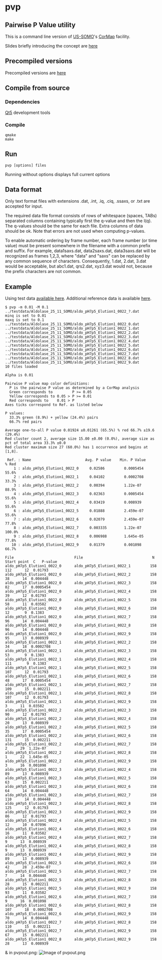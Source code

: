 # pvp
## Pairwise P Value utility

This is a command line version of [US-SOMO](http://somo.uthscsa.edu)'s [CorMap](http://somo.uthscsa.edu/manual/cormap.html) facility.

Slides briefly introducing the concept are [here](https://github.com/ehb54/pvp/wiki)

## Precompiled versions

Precompiled versions are [here](https://github.com/ehb54/pvp/tree/master/precompiled)

## Compile from source
### Dependencies

[Qt5](https://www.qt.io/) development tools

### Compile

```
qmake
make
```
## Run

```
pvp [options] files
```

Running without options displays full current options

## Data format

Only text format files with extensions .dat, .int, .iq, .ciq, .ssaxs, or .txt are accepted for input.

The required data file format consists of rows of whitespace (spaces, TABs) separated columns containing typically first the q-value and then the I(q).  The q-values should be the same for each file. Extra columns of data should be ok.  Note that errors are not used when computing p-values.

To enable automatic ordering by frame number, each frame number (or time value) must be present somewhere in the filename with a common prefix and suffix. For example, data1saxs.dat, data2saxs.dat, data3saxs.dat will be recognized as frames 1,2,3, where "data" and "saxs" can be replaced by any common sequence of characters. Consequently, 1.dat, 2.dat, 3.dat would be acceptable, but abc1.dat, qrs2.dat, xyz3.dat would not, because the prefix characters are not common. 

## Example

Using test data [available here](example-data). Additional reference data is available [here](http://somo.uthscsa.edu/sampledata.php).

```
$ pvp -m 0.01 -M 0.1 ../testdata/Aldolase_25_11_SOMO/aldo_pH7p5_Elution1_0022_?.dat
minq is set to 0.01
maxq is set to 0.1
../testdata/Aldolase_25_11_SOMO/aldo_pH7p5_Elution1_0022_0.dat
../testdata/Aldolase_25_11_SOMO/aldo_pH7p5_Elution1_0022_1.dat
../testdata/Aldolase_25_11_SOMO/aldo_pH7p5_Elution1_0022_2.dat
../testdata/Aldolase_25_11_SOMO/aldo_pH7p5_Elution1_0022_3.dat
../testdata/Aldolase_25_11_SOMO/aldo_pH7p5_Elution1_0022_4.dat
../testdata/Aldolase_25_11_SOMO/aldo_pH7p5_Elution1_0022_5.dat
../testdata/Aldolase_25_11_SOMO/aldo_pH7p5_Elution1_0022_6.dat
../testdata/Aldolase_25_11_SOMO/aldo_pH7p5_Elution1_0022_7.dat
../testdata/Aldolase_25_11_SOMO/aldo_pH7p5_Elution1_0022_8.dat
../testdata/Aldolase_25_11_SOMO/aldo_pH7p5_Elution1_0022_9.dat
10 files loaded

Alpha is 0.01

Pairwise P value map color definitions:
  P is the pairwise P value as determined by a CorMap analysis
  Green corresponds to         P >= 0.05
  Yellow corresponds to 0.05 > P >= 0.01
  Red corresponds to    0.01 > P
Axes ticks correspond to Ref. as listed below

P values:
  33.3% green (8.9%) + yellow (24.4%) pairs
  66.7% red pairs

Average one-to-all P value 0.01924 ±0.01261 (65.5%) % red 66.7% ±19.6 (29.4%)
Red cluster count 2, average size 15.00 ±0.00 (0.0%), average size as pct of total area 33.3% ±0.0
Red cluster maximum size 27 (60.0%) has 1 occurrence and begins at [1,8].

 Ref. : Name                         Avg. P value    Min. P Value      % Red
    1 : aldo_pH7p5_Elution1_0022_0     0.02586         0.0005454        55.6%
    2 : aldo_pH7p5_Elution1_0022_1     0.04102         0.0002708        33.3%
    3 : aldo_pH7p5_Elution1_0022_2     0.00394         1.22e-07         88.9%
    4 : aldo_pH7p5_Elution1_0022_3     0.02363         0.0005454        55.6%
    5 : aldo_pH7p5_Elution1_0022_4     0.03419         0.008939         55.6%
    6 : aldo_pH7p5_Elution1_0022_5     0.01888         2.459e-07        55.6%
    7 : aldo_pH7p5_Elution1_0022_6     0.02079         2.459e-07        77.8%
    8 : aldo_pH7p5_Elution1_0022_7     0.003335        1.22e-07        100.0%
    9 : aldo_pH7p5_Elution1_0022_8     0.006988        1.645e-05        77.8%
   10 : aldo_pH7p5_Elution1_0022_9     0.01379         0.001098         66.7%

File                            File                                N  Start point  C   P-value
aldo_pH7p5_Elution1_0022_0      aldo_pH7p5_Elution1_0022_1         158     112      12  0.01793
aldo_pH7p5_Elution1_0022_0      aldo_pH7p5_Elution1_0022_2         158      38      14  0.004448
aldo_pH7p5_Elution1_0022_0      aldo_pH7p5_Elution1_0022_3         158      82      17  0.0005454
aldo_pH7p5_Elution1_0022_0      aldo_pH7p5_Elution1_0022_4         158      39      12  0.01793
aldo_pH7p5_Elution1_0022_0      aldo_pH7p5_Elution1_0022_5         158      58      11  0.03582
aldo_pH7p5_Elution1_0022_0      aldo_pH7p5_Elution1_0022_6         158      12       9  0.1383
aldo_pH7p5_Elution1_0022_0      aldo_pH7p5_Elution1_0022_7         158      96      14  0.004448
aldo_pH7p5_Elution1_0022_0      aldo_pH7p5_Elution1_0022_8         158      96      14  0.004448
aldo_pH7p5_Elution1_0022_0      aldo_pH7p5_Elution1_0022_9         158      95      13  0.008939
aldo_pH7p5_Elution1_0022_1      aldo_pH7p5_Elution1_0022_2         158      34      18  0.0002708
aldo_pH7p5_Elution1_0022_1      aldo_pH7p5_Elution1_0022_3         158      53       9  0.1383
aldo_pH7p5_Elution1_0022_1      aldo_pH7p5_Elution1_0022_4         158     111       9  0.1383
aldo_pH7p5_Elution1_0022_1      aldo_pH7p5_Elution1_0022_5         158     107      12  0.01793
aldo_pH7p5_Elution1_0022_1      aldo_pH7p5_Elution1_0022_6         158      48      17  0.0005454
aldo_pH7p5_Elution1_0022_1      aldo_pH7p5_Elution1_0022_7         158     109      15  0.002211
aldo_pH7p5_Elution1_0022_1      aldo_pH7p5_Elution1_0022_8         158     107      12  0.01793
aldo_pH7p5_Elution1_0022_1      aldo_pH7p5_Elution1_0022_9         158       3      11  0.03582
aldo_pH7p5_Elution1_0022_2      aldo_pH7p5_Elution1_0022_3         158      90      12  0.01793
aldo_pH7p5_Elution1_0022_2      aldo_pH7p5_Elution1_0022_4         158      20      13  0.008939
aldo_pH7p5_Elution1_0022_2      aldo_pH7p5_Elution1_0022_5         158      35      17  0.0005454
aldo_pH7p5_Elution1_0022_2      aldo_pH7p5_Elution1_0022_6         158     131      15  0.002211
aldo_pH7p5_Elution1_0022_2      aldo_pH7p5_Elution1_0022_7         158       2      29  1.22e-07
aldo_pH7p5_Elution1_0022_2      aldo_pH7p5_Elution1_0022_8         158       1      22  1.645e-05
aldo_pH7p5_Elution1_0022_2      aldo_pH7p5_Elution1_0022_9         158       3      16  0.001098
aldo_pH7p5_Elution1_0022_3      aldo_pH7p5_Elution1_0022_4         158      89      13  0.008939
aldo_pH7p5_Elution1_0022_3      aldo_pH7p5_Elution1_0022_5         158      63      15  0.002211
aldo_pH7p5_Elution1_0022_3      aldo_pH7p5_Elution1_0022_6         158      64      14  0.004448
aldo_pH7p5_Elution1_0022_3      aldo_pH7p5_Elution1_0022_7         158     110      14  0.004448
aldo_pH7p5_Elution1_0022_3      aldo_pH7p5_Elution1_0022_8         158     125      12  0.01793
aldo_pH7p5_Elution1_0022_3      aldo_pH7p5_Elution1_0022_9         158      86      12  0.01793
aldo_pH7p5_Elution1_0022_4      aldo_pH7p5_Elution1_0022_5         158      12      10  0.07096
aldo_pH7p5_Elution1_0022_4      aldo_pH7p5_Elution1_0022_6         158      16      11  0.03582
aldo_pH7p5_Elution1_0022_4      aldo_pH7p5_Elution1_0022_7         158       9      13  0.008939
aldo_pH7p5_Elution1_0022_4      aldo_pH7p5_Elution1_0022_8         158       9      13  0.008939
aldo_pH7p5_Elution1_0022_4      aldo_pH7p5_Elution1_0022_9         158      89      13  0.008939
aldo_pH7p5_Elution1_0022_5      aldo_pH7p5_Elution1_0022_6         158      42      28  2.459e-07
aldo_pH7p5_Elution1_0022_5      aldo_pH7p5_Elution1_0022_7         158       7      14  0.004448
aldo_pH7p5_Elution1_0022_5      aldo_pH7p5_Elution1_0022_8         158      28      15  0.002211
aldo_pH7p5_Elution1_0022_5      aldo_pH7p5_Elution1_0022_9         158      93      11  0.03582
aldo_pH7p5_Elution1_0022_6      aldo_pH7p5_Elution1_0022_7         158       9      16  0.001098
aldo_pH7p5_Elution1_0022_6      aldo_pH7p5_Elution1_0022_8         158     107      18  0.0002708
aldo_pH7p5_Elution1_0022_6      aldo_pH7p5_Elution1_0022_9         158      70      14  0.004448
aldo_pH7p5_Elution1_0022_7      aldo_pH7p5_Elution1_0022_8         158     110      15  0.002211
aldo_pH7p5_Elution1_0022_7      aldo_pH7p5_Elution1_0022_9         158      67      15  0.002211
aldo_pH7p5_Elution1_0022_8      aldo_pH7p5_Elution1_0022_9         158      28      13  0.008939

```
& in pvpout.png: ![Image of pvpout.png](doc/sample-pvpout.png)


